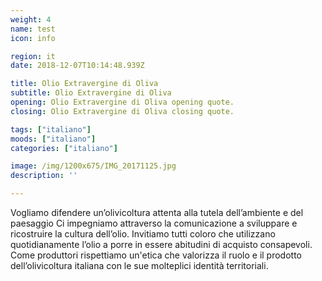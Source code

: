 ```yaml
---
weight: 4
name: test
icon: info

region: it
date: 2018-12-07T10:14:48.939Z

title: Olio Extravergine di Oliva
subtitle: Olio Extravergine di Oliva
opening: Olio Extravergine di Oliva opening quote.
closing: Olio Extravergine di Oliva closing quote.

tags: ["italiano"]
moods: ["italiano"]
categories: ["italiano"]

image: /img/1200x675/IMG_20171125.jpg
description: ''

---
```


Vogliamo difendere un’olivicoltura attenta alla tutela dell’ambiente e del paesaggio Ci impegniamo attraverso la comunicazione a sviluppare e ricostruire la cultura dell’olio. Invitiamo tutti coloro che utilizzano quotidianamente l’olio a porre in essere abitudini di acquisto consapevoli. Come produttori rispettiamo un'etica che valorizza il ruolo e il prodotto dell’olivicoltura italiana con le sue molteplici identità territoriali.
